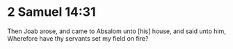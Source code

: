 # 2 Samuel 14:31

Then Joab arose, and came to Absalom unto [his] house, and said unto him, Wherefore have thy servants set my field on fire?